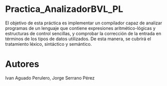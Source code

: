 # Practica_AnalizadorBVL_PL
El objetivo de esta práctica es implementar un compilador capaz de analizar programas de un lenguaje que contiene expresiones aritmético-lógicas y estructuras de control sencillas, y comprobar la corrección de la entrada en términos de los tipos de datos utilizados. De esta manera, se cubrirá el tratamiento léxico, sintáctico y semántico.

# Autores
Ivan Aguado Perulero,
Jorge Serrano Pérez
